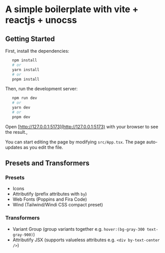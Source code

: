 # A simple boilerplate with vite + reactjs + unocss

## Getting Started

First, install the dependencies:

```bash
   npm install
   # or
   yarn install
   # or
   pnpm install
```

Then, run the development server:

```bash
   npm run dev
   # or
   yarn dev
   # or
   pnpm dev
```

Open [http://127.0.0.1:5173](http://127.0.0.1:5173) with your browser to see the result.,

You can start editing the page by modifying `src/App.tsx`. The page auto-updates as you edit the file.

## Presets and Transformers

### Presets

-   Icons
-   Attributify (prefix attributes with `by`)
-   Web Fonts (Poppins and Fira Code)
-   Wind (Tailwind/Windi CSS compact preset)

### Transformers

-   Variant Group (group variants together e.g. `hover:(bg-gray-300 text-gray-900)`)
-   Attributify JSX (supports valueless attributes e.g. `<div by-text-center />`)
